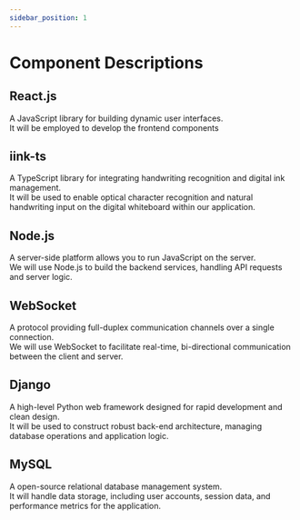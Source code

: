 ```yaml
---
sidebar_position: 1
---
```

# Component Descriptions
## React.js
  A JavaScript library for building dynamic user interfaces.<br/>
  It will be employed to develop the frontend components
## iink-ts
  A TypeScript library for integrating handwriting recognition and digital ink management. <br/>
  It will be used to enable optical character recognition and natural handwriting input on the digital whiteboard within our application.
## Node.js
  A server-side platform allows you to run JavaScript on the server.<br/>
  We will use Node.js to build the backend services, handling API requests and server logic.
## WebSocket
  A protocol providing full-duplex communication channels over a single connection.<br/>
  We will use WebSocket to facilitate real-time, bi-directional communication between the client and server.
## Django
  A high-level Python web framework designed for rapid development and clean design.<br/>
  It will be used to construct robust back-end architecture, managing database operations and application logic.
## MySQL
  A open-source relational database management system.<br/>
  It will handle data storage, including user accounts, session data, and performance metrics for the application.
